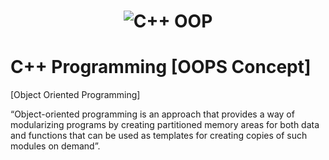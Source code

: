 <h1 align="center">
  <img src="https://www.google.com/url?sa=i&url=https%3A%2F%2Fwww.linkedin.com%2Fpulse%2Ffeatures-c-ankita-sharda&psig=AOvVaw2k5qdtl1sBt03ptghyMyLH&ust=1716276743129000&source=images&cd=vfe&opi=89978449&ved=0CBIQjRxqFwoTCKCqtqDbm4YDFQAAAAAdAAAAABAp" alt="C++ OOP" />
</h1>

# C++ Programming [OOPS Concept]

[Object Oriented Programming]

“Object-oriented programming is an approach that provides a way of modularizing programs by
creating partitioned memory areas for both data and functions that can be used as templates for
creating copies of such modules on demand”.
